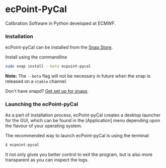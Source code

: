 # ecPoint-PyCal

Calibration Software in Python developed at ECMWF.

### Installation

ecPoint-pyCal can be installed from the [Snap Store]().


Install using the commandline

```sh
sudo snap install --beta ecpoint-pycal
```

**Note:** The `--beta` flag will not be necessary in future when the snap is released on
a `stable` channel.

Don't have snapd? [Get set up for snaps](https://docs.snapcraft.io/core/install).

### Launching the ecPoint-pyCal

As a part of installation process, ecPoint-pyCal creates a desktop launcher for the GUI,
which can be found in the  [Application] menu depending upon the flavour of your operating
system.

The recommended way to launch ecPoint-pyCal is using the terminal:

```sh
$ ecpoint-pycal
```

It not only gives you better control to exit the program, but is also more transparent
as you can inspect the logs.

